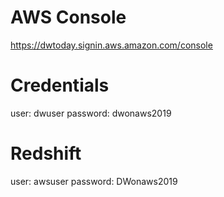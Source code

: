 # AWS Console
https://dwtoday.signin.aws.amazon.com/console

# Credentials
user: dwuser
password: dwonaws2019

# Redshift
user: awsuser
password: DWonaws2019
